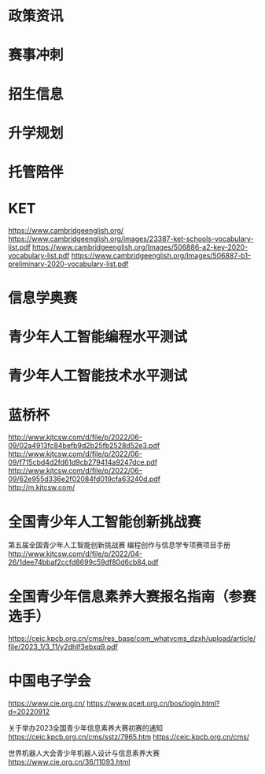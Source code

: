 # 政策资讯
# 赛事冲刺
# 招生信息
# 升学规划
# 托管陪伴

# KET
https://www.cambridgeenglish.org/
https://www.cambridgeenglish.org/images/23387-ket-schools-vocabulary-list.pdf
https://www.cambridgeenglish.org/Images/506886-a2-key-2020-vocabulary-list.pdf
https://www.cambridgeenglish.org/Images/506887-b1-preliminary-2020-vocabulary-list.pdf

# 信息学奥赛
# 青少年人工智能编程水平测试
# 青少年人工智能技术水平测试
# 蓝桥杯
http://www.kjtcsw.com/d/file/p/2022/06-09/02a4913fc84befb9d2b25fb2528d52e3.pdf  
http://www.kjtcsw.com/d/file/p/2022/06-09/f715cbd4d2fd61d9cb279414a9247dce.pdf  
http://www.kjtcsw.com/d/file/p/2022/06-09/62e955d336e2f02084fd019cfa63240d.pdf  
http://m.kjtcsw.com/  

# 全国青少年人工智能创新挑战赛
第五届全国青少年人工智能创新挑战赛
编程创作与信息学专项赛项目手册   
http://www.kjtcsw.com/d/file/p/2022/04-26/1dee74bbaf2ccfd8699c59df80d6cb84.pdf

# 全国青少年信息素养大赛报名指南（参赛选手）
https://ceic.kpcb.org.cn/cms/res_base/com_whatycms_dzxh/upload/article/file/2023_1/3_11/y2dhlf3ebxq9.pdf

# 中国电子学会
https://www.cie.org.cn/
https://www.qceit.org.cn/bos/login.html?d=20220912

关于举办2023全国青少年信息素养大赛初赛的通知  
https://ceic.kpcb.org.cn/cms/sstz/7965.htm
https://ceic.kpcb.org.cn/cms/

世界机器人大会青少年机器人设计与信息素养大赛  
https://www.cie.org.cn/36/11093.html
